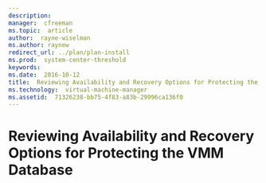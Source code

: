 ```yaml
---
description:  
manager:  cfreeman
ms.topic:  article
author:  rayne-wiselman
ms.author: raynew
redirect_url: ../plan/plan-install
ms.prod:  system-center-threshold
keywords:  
ms.date:  2016-10-12
title:  Reviewing Availability and Recovery Options for Protecting the VMM Database
ms.technology:  virtual-machine-manager
ms.assetid:  71326238-bb75-4f83-a83b-29996ca136f0
---
```


# Reviewing Availability and Recovery Options for Protecting the VMM Database
